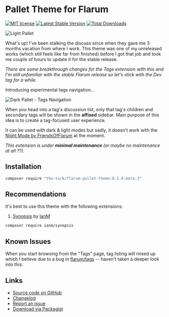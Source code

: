 # Pallet Theme for Flarum

[![MIT license](https://img.shields.io/badge/license-MIT-blue.svg)](https://github.com/the-turk/flarum-pallet-theme/blob/master/LICENSE) [![Latest Stable Version](https://img.shields.io/packagist/v/the-turk/flarum-pallet-theme.svg)](https://packagist.org/packages/the-turk/flarum-pallet-theme) [![Total Downloads](https://img.shields.io/packagist/dt/the-turk/flarum-pallet-theme.svg)](https://packagist.org/packages/the-turk/flarum-pallet-theme)

![Light Pallet](https://i.imgur.com/EBPARGE.png)

What's up! I've been stalking the discuss since when they gave me 3 months vacation from where I work. This theme was one of my unreleased works (which still feels like far from finished) before I got that job and took me couple of hours to update it for the stable release.

_There are some breakthrough changes for the Tags extension with this and I'm still unfamiliar with the stable Flarum release so let's stick with the Dev tag for a while._

Introducing experimental tags navigation...

![Dark Pallet - Tags Navigation](https://i.imgur.com/XE0xdu6.gif)

When you head into a tag's discussion list, only that tag's children and secondary tags will be shown in the **affixed** sidebar. Main purpose of this idea is to create a tag-focused user experience.

It can be used with dark & light modes but sadly, it doesn't work with the [Night Mode by FriendsOfFlarum](https://discuss.flarum.org/d/21492-friendsofflarum-night-mode) at the moment.

_This extension is under **minimal maintenance** (or maybe no maintenance at all ??)._

## Installation

```bash
composer require "the-turk/flarum-pallet-theme:0.1.0-beta.3"
```

## Recommendations

It's best to use this theme with the following extensions:

1. [Synopsis](https://discuss.flarum.org/d/25772-synopsis) by [IanM](https://discuss.flarum.org/u/ianm)

```bash
composer require ianm/synopsis
```

## Known Issues

When you start browsing from the "Tags" page, tag listing will mixed up which I believe due to a bug in [flarum/tags](https://github.com/flarum/tags/pull/134#issuecomment-861665957) -- haven't taken a deeper look into this.

## Links

- [Source code on GitHub](https://github.com/the-turk/flarum-pallet-theme)
- [Changelog](https://github.com/the-turk/flarum-pallet-theme/blob/master/CHANGELOG.md)
- [Report an issue](https://github.com/the-turk/flarum-pallet-theme/issues)
- [Download via Packagist](https://packagist.org/packages/the-turk/flarum-pallet-theme)
